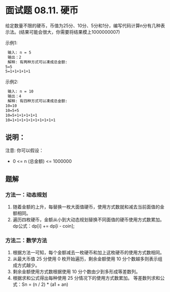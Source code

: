 # 面试题 08.11. 硬币

给定数量不限的硬币，币值为25分、10分、5分和1分，编写代码计算n分有几种表示法。(结果可能会很大，你需要将结果模上1000000007)

示例1:

```txt
 输入: n = 5
 输出：2
 解释: 有两种方式可以凑成总金额:
5=5
5=1+1+1+1+1
```

示例2:

```txt
 输入: n = 10
 输出：4
 解释: 有四种方式可以凑成总金额:
10=10
10=5+5
10=5+1+1+1+1+1
10=1+1+1+1+1+1+1+1+1+1
```

## 说明：

注意:
你可以假设：

- 0 <= n (总金额) <= 1000000

## 题解

### 方法一：动态规划

1. 随着金额的上升，每替换一枚大面值硬币，使用方式数就和减去当前面值的金额相同。
2. 遍历四枚硬币，金额从小到大动态规划替换不同面值的硬币使用方式数累加。
dp公式：dp[i] += dp[i - coin];

### 方法二：数学方法

1. 根据方法一可知，每个金额减去一枚硬币和加上这枚硬币的使用方式数相同。
2. 从最大币值 25 分使用 0 枚开始遍历，剩余金额使用 10 分个数越多则表示组成方式越少。
3. 剩余金额使用方式数根据使用 10 分个数由少到多形成等差数列。
4. 根据求和公式得出每种使用 25 分情况下的使用方式数累加。
等差数列求和公式：Sn = (n / 2) * (a1 + an)
